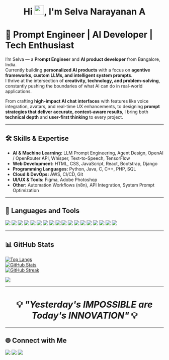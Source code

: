 <h1 align="center">Hi <img src="https://raw.githubusercontent.com/MartinHeinz/MartinHeinz/master/wave.gif" width="30px">, I'm Selva Narayanan A</h1>

# 🚀 Prompt Engineer | AI Developer | Tech Enthusiast

I’m Selva — a **Prompt Engineer** and **AI product developer** from Bangalore, India.  
Currently building **personalized AI products** with a focus on **agentive frameworks, custom LLMs, and intelligent system prompts**.  
I thrive at the intersection of **creativity, technology, and problem-solving**, constantly pushing the boundaries of what AI can do in real-world applications.

From crafting **high-impact AI chat interfaces** with features like voice integration, avatars, and real-time UX enhancements, to designing **prompt strategies that deliver accurate, context-aware results**, I bring both **technical depth** and **user-first thinking** to every project.

---

## 🛠 Skills & Expertise

- **AI & Machine Learning:** LLM Prompt Engineering, Agent Design, OpenAI / OpenRouter API, Whisper, Text-to-Speech, TensorFlow  
- **Web Development:** HTML, CSS, JavaScript, React, Bootstrap, Django  
- **Programming Languages:** Python, Java, C, C++, PHP, SQL  
- **Cloud & DevOps:** AWS, CI/CD, Git  
- **UI/UX & Tools:** Figma, Adobe Photoshop  
- **Other:** Automation Workflows (n8n), API Integration, System Prompt Optimization

---

## 🚀 Languages and Tools

<p align="left"> 
    <img src="https://img.icons8.com/color/48/html-5.png"/> 
    <img src="https://img.icons8.com/color/48/css3.png"/>  
    <img src="https://img.icons8.com/color/48/javascript.png"/>  
    <img src="https://img.icons8.com/color/48/java-coffee-cup-logo.png"/>  
    <img src="https://img.icons8.com/color/48/bootstrap.png"/>  
    <img src="https://img.icons8.com/color/48/python.png"/>  
    <img src="https://img.icons8.com/color/48/git.png"/>  
    <img src="https://img.icons8.com/color/48/django.png"/>  
    <img src="https://img.icons8.com/color/48/c-plus-plus-logo.png"/>  
    <img src="https://img.icons8.com/color/48/c-programming.png"/>  
    <img src="https://img.icons8.com/fluent/48/visual-studio-code-2019.png"/>  
    <img src="https://img.icons8.com/fluent/48/android-os.png"/>  
    <img src="https://img.icons8.com/color/48/php.png"/>  
    <img src="https://img.icons8.com/color/48/sql.png"/>  
    <img src="https://img.icons8.com/color/48/figma--v1.png"/>  
    <img src="https://img.icons8.com/ios-filled/50/jquery.png"/>  
    <img src="https://img.icons8.com/color/48/adobe-photoshop--v1.png"/>  
    <img src="https://img.icons8.com/color/48/tensorflow.png"/>  
</p>

---

## 📊 GitHub Stats

[![Top Langs](https://github-readme-stats.vercel.app/api/top-langs/?username=selva-a&layout=compact&hide=jupyter%20notebook&theme=radical)](https://github.com/anuraghazra/github-readme-stats)  
[![GitHub Stats](https://github-readme-stats.vercel.app/api?username=selva-a&theme=radical)](https://github.com/anuraghazra/github-readme-stats)  
[![GitHub Streak](https://github-readme-streak-stats.herokuapp.com/?user=selva-a&theme=radical)](https://git.io/streak-stats)  

![](https://komarev.com/ghpvc/?username=selva-a&color=red&label=Profile+Views&style=for-the-badge)

---

<h1 align='center'>💡 <i>"Yesterday's IMPOSSIBLE are Today's INNOVATION"</i> 💡</h1>

---

## 🌐 Connect with Me

<p align="left">
<a href="https://www.linkedin.com/in/selva-narayanan-707aa220a"><img src="https://img.icons8.com/fluent/48/linkedin.png"/></a>
<a href="https://twitter.com/SelvaNa45259083"><img src="https://img.icons8.com/fluent/48/twitter.png"/></a>
<a href="https://instagram.com/selva._a_"><img src="https://img.icons8.com/fluent/48/instagram-new.png"/></a>
</p>
